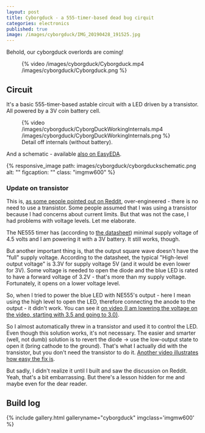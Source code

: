 ```yaml
---
layout: post
title: Cyborgduck - a 555-timer-based dead bug cirquit
categories: electronics
published: true
image: /images/cyborgduck/IMG_20190428_191525.jpg
---
```


Behold, our cyborgduck overlords are coming!

<!--more-->

<figure >
    {% video /images/cyborgduck/Cyborgduck.mp4 /images/cyborgduck/Cyborgduck.png %}
</figure>

## Circuit

It's a basic 555-timer-based astable circuit with a LED driven by a transistor. All powered by a 3V coin battery cell.

<figure >
    {% video /images/cyborgduck/CyborgDuckWorkingInternals.mp4 /images/cyborgduck/CyborgDuckWorkingInternals.png %}
    <figcaption>Detail off internals (without battery).</figcaption>
</figure>

And a schematic - available [also on EasyEDA](https://easyeda.com/josefadamcik/CyborgDuck).

{% responsive_image path: images/cyborgduck/cyborgduckschematic.png alt: "" figcaption: ""  class: "imgmw600"  %}

### Update on transistor

This is, [as some people pointed out on Reddit](https://www.reddit.com/r/electronics/comments/bina57/behold_our_cyborgduck_masters_are_coming/), over-engineered - there is no need to use a transistor. Some people assumed that I was using a transistor because I had concerns about current limits. But that was not the case, I had problems with voltage levels. Let me elaborate.

The NE555 timer has (according to [the datasheet](http://www.ti.com/lit/ds/symlink/na555.pdf)) minimal supply voltage of 4.5 volts and I am powering it with a 3V battery. It still works, though.

But another important thing is, that the output square wave doesn't have the "full" supply voltage. According to the datasheet, the typical "High-level output voltage" is 3.3V for supply voltage 5V (and it would be even lower for 3V). Some voltage is needed to open the diode and the blue LED is rated to have a forward voltage of 3.2V - that's more than my supply voltage. Fortunately, it opens on a lower voltage level.

So, when I tried to power the blue LED with NE555's output - here I mean using the high level to open the LED, therefore connecting the anode to the output - it didn't work. You can see it [on video (I am lowering the voltage on the video, starting with 3.5 and going to 3.0)](https://imgur.com/a/vsOeh3).

So I almost automatically threw in a transistor and used it to control the LED. Even though this solution works, it's not necessary. The easier and smarter (well, not dumb) solution is to revert the diode -> use the low-output state to open it (bring cathode to the ground). That's what I actually did with the transistor, but you don't need the transistor to do it. [Another video illustrates how easy the fix is](https://imgur.com/a/i9dycd1). 

But sadly, I didn't realize it until I built and saw the discussion on Reddit. Yeah, that's a bit embarrassing. But there's a lesson hidden for me and maybe even for the dear reader.

## Build log

{% include gallery.html galleryname="cyborgduck" imgclass='imgmw600' %}


